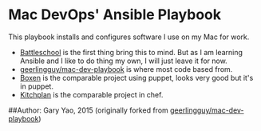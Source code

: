 # Mac DevOps' Ansible Playbook

This playbook installs and configures software I use on my Mac for work.

- [Battleschool](http://spencer.gibb.us/blog/2014/02/03/introducing-battleschool) is the first thing bring this to mind. But as I am learning Ansible and I like to do thing my own, I will just leave it for now.
- [geerlingguy/mac-dev-playbook](https://github.com/geerlingguy/mac-dev-playbook) is where most code based from.
- [Boxen](https://github.com/boxen) is the comparable project using puppet, looks very good but it's in puppet.
- [Kitchplan](https://github.com/kitchenplan/kitchenplan) is the comparable project in chef.

##Author:
Gary Yao, 2015
(originally forked from [geerlingguy/mac-dev-playbook](https://github.com/geerlingguy/mac-dev-playbook))
